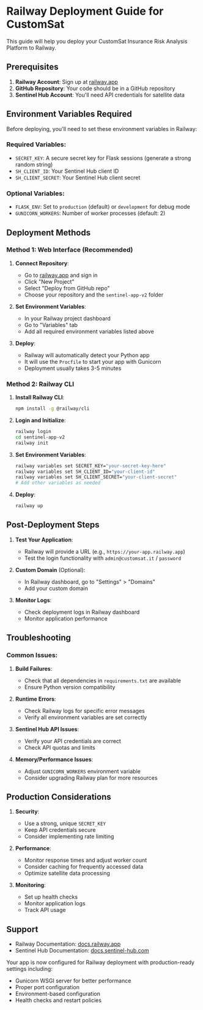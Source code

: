 # Railway Deployment Guide for CustomSat

This guide will help you deploy your CustomSat Insurance Risk Analysis Platform to Railway.

## Prerequisites

1. **Railway Account**: Sign up at [railway.app](https://railway.app)
2. **GitHub Repository**: Your code should be in a GitHub repository
3. **Sentinel Hub Account**: You'll need API credentials for satellite data

## Environment Variables Required

Before deploying, you'll need to set these environment variables in Railway:

### Required Variables:
- `SECRET_KEY`: A secure secret key for Flask sessions (generate a strong random string)
- `SH_CLIENT_ID`: Your Sentinel Hub client ID
- `SH_CLIENT_SECRET`: Your Sentinel Hub client secret

### Optional Variables:
- `FLASK_ENV`: Set to `production` (default) or `development` for debug mode
- `GUNICORN_WORKERS`: Number of worker processes (default: 2)

## Deployment Methods

### Method 1: Web Interface (Recommended)

1. **Connect Repository**:
   - Go to [railway.app](https://railway.app) and sign in
   - Click "New Project"
   - Select "Deploy from GitHub repo"
   - Choose your repository and the `sentinel-app-v2` folder

2. **Set Environment Variables**:
   - In your Railway project dashboard
   - Go to "Variables" tab
   - Add all required environment variables listed above

3. **Deploy**:
   - Railway will automatically detect your Python app
   - It will use the `Procfile` to start your app with Gunicorn
   - Deployment usually takes 3-5 minutes

### Method 2: Railway CLI

1. **Install Railway CLI**:
   ```bash
   npm install -g @railway/cli
   ```

2. **Login and Initialize**:
   ```bash
   railway login
   cd sentinel-app-v2
   railway init
   ```

3. **Set Environment Variables**:
   ```bash
   railway variables set SECRET_KEY="your-secret-key-here"
   railway variables set SH_CLIENT_ID="your-client-id"
   railway variables set SH_CLIENT_SECRET="your-client-secret"
   # Add other variables as needed
   ```

4. **Deploy**:
   ```bash
   railway up
   ```

## Post-Deployment Steps

1. **Test Your Application**:
   - Railway will provide a URL (e.g., `https://your-app.railway.app`)
   - Test the login functionality with `admin@customsat.it` / `password`

2. **Custom Domain** (Optional):
   - In Railway dashboard, go to "Settings" > "Domains"
   - Add your custom domain

3. **Monitor Logs**:
   - Check deployment logs in Railway dashboard
   - Monitor application performance

## Troubleshooting

### Common Issues:

1. **Build Failures**:
   - Check that all dependencies in `requirements.txt` are available
   - Ensure Python version compatibility

2. **Runtime Errors**:
   - Check Railway logs for specific error messages
   - Verify all environment variables are set correctly

3. **Sentinel Hub API Issues**:
   - Verify your API credentials are correct
   - Check API quotas and limits

4. **Memory/Performance Issues**:
   - Adjust `GUNICORN_WORKERS` environment variable
   - Consider upgrading Railway plan for more resources

## Production Considerations

1. **Security**:
   - Use a strong, unique `SECRET_KEY`
   - Keep API credentials secure
   - Consider implementing rate limiting

2. **Performance**:
   - Monitor response times and adjust worker count
   - Consider caching for frequently accessed data
   - Optimize satellite data processing

3. **Monitoring**:
   - Set up health checks
   - Monitor application logs
   - Track API usage

## Support

- Railway Documentation: [docs.railway.app](https://docs.railway.app)
- Sentinel Hub Documentation: [docs.sentinel-hub.com](https://docs.sentinel-hub.com)

Your app is now configured for Railway deployment with production-ready settings including:
- Gunicorn WSGI server for better performance
- Proper port configuration
- Environment-based configuration
- Health checks and restart policies 